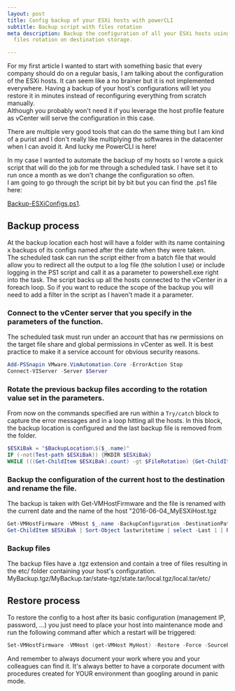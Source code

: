 ```yaml
---
layout: post
title: Config backup of your ESXi hosts with powerCLI
subtitle: Backup script with files rotation
meta description: Backup the configuration of all your ESXi hosts using PowerCLI with
  files rotation on destination storage.

---
```

For my first article I wanted to start with something basic that every company should do on a regular basis, I am talking about the configuration of the ESXi hosts. It can seem like a no brainer but it is not implemented everywhere. Having a backup of your host's configurations will let you restore it in minutes instead of reconfiguring everything from scratch manually.  
Although you probably won't need it if you leverage the host profile feature as vCenter will serve the configuration in this case.

There are multiple very good tools that can do the same thing but I am kind of a purist and I don't really like multiplying the softwares in the datacenter when I can avoid it. And lucky me PowerCLI is here!

In my case I wanted to automate the backup of my hosts so I wrote a quick script that will do the job for me through a scheduled task. I have set it to run once a month as we don't change the configuration so often.  
I am going to go through the script bit by bit but you can find the .ps1 file here:

[Backup-ESXiConfigs.ps1](https://github.com/vxav/Scripting/blob/master/Backup-ESXiConfigs.ps1).

## Backup process

At the backup location each host will have a folder with its name containing x backups of its configs named after the date when they were taken.  
The scheduled task can run the script either from a batch file that would allow you to redirect all the output to a log file (the solution I use) or include logging in the PS1 script and call it as a parameter to powershell.exe right into the task.
The script backs up all the hosts connected to the vCenter in a foreach loop. So if you want to reduce the scope of the backup you will need to add a filter in the script as I haven't made it a parameter.

### Connect to the vCenter server that you specify in the parameters of the function.

The scheduled task must run under an account that has rw permissions on the target file share and global permissions in vCenter as well. It is best practice to make it a service account for obvious security reasons.

``` Powershell
Add-PSSnapin VMware.VimAutomation.Core -ErrorAction Stop  
Connect-VIServer -Server $Server  
```

### Rotate the previous backup files according to the rotation value set in the parameters.

From now on the commands specified are run within a `Try/catch` block to capture the error messages and in a loop hitting all the hosts.
In this block, the backup location is configured and the last backup file is removed from the folder.

``` Powershell
$ESXiBak = "$BackupLocation\$($_.name)"
IF (-not(Test-path $ESXiBak)) {MKDIR $ESXiBak}
WHILE (((Get-ChildItem $ESXiBak).count) -gt $FileRotation) {Get-ChildItem $ESXiBak | Sort-Object lastwritetime | select -First 1 | Remove-Item -Force -Confirm:$false}
```

### Backup the configuration of the current host to the destination and rename the file.

The backup is taken with Get-VMHostFirmware and the file is renamed with the current date and the name of the host "2016-06-04_MyESXiHost.tgz

``` Powershell
Get-VMHostFirmware -VMHost $_.name -BackupConfiguration -DestinationPath $ESXiBak
Get-ChildItem $ESXiBak | Sort-Object lastwritetime | select -Last 1 | Rename-Item -NewName "$(get-date -Format yyyy-MM-dd)_$($_.name).tgz"
```

### Backup files

The backup files have a .tgz extension and contain a tree of files resulting in the etc/ folder containing your host's configuration.  
MyBackup.tgz/MyBackup.tar/state-tgz/state.tar/local.tgz/local.tar/etc/

## Restore process

To restore the config to a host after its basic configuration (management IP, password, ...) you just need to place your host into maintenance mode and run the following command after which a restart will be triggered:

```PowerShell
Set-VMHostFirmware -VMHost (get-VMHost MyHost) -Restore -Force -SourcePath
```

And remember to always document your work where you and your colleagues can find it. It's always better to have a corporate document with procedures created for YOUR environment than googling around in panic mode.